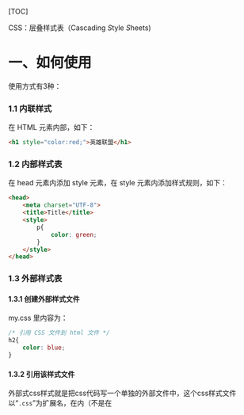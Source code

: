

[TOC]

CSS：层叠样式表（Cascading *S*tyle *S*heets)

# 一、如何使用

使用方式有3种：

### 1.1 内联样式

在 HTML 元素内部，如下：

```html
<h1 style="color:red;">英雄联盟</h1>
```

### 1.2 内部样式表

在 head 元素内添加 style 元素，在 style 元素内添加样式规则，如下：

```html
<head>
    <meta charset="UTF-8">
    <title>Title</title>
    <style>
        p{
            color: green;
        }
    </style>
</head>
```

### 1.3 外部样式表

#### 1.3.1 创建外部样式文件

my.css 里内容为：

```css
/* 引用 CSS 文件到 html 文件 */
h2{
    color: blue;
}
```

#### 1.3.2 引用该样式文件

外部式css样式就是把css代码写一个单独的外部文件中，这个css样式文件以“`.css`”为扩展名，在<head>内（不是在<style>标签内）使用<link>标签将css样式文件链接到HTML文件内，如下面代码：

`<link href="my.css" rel="stylesheet" type="text/css" />`

注意：

1、css样式文件名称以有意义的英文字母命名，如 main.css。

2、**rel="stylesheet" type="text/css" 是固定写法不可修改**。

3、<link>标签位置一般写在<head>标签之内。

# 二、CSS 语法

## 2.1 CSS 语法规范

CSS ：由多个样式规则组成；每个样式规则由两部分构成：选择器 和 样式声明。

![SS ](/Users/chenjinhua/ziliao/JavaLearned/doc/42 WebBasic/CSS 1.png)

```css
h1 {color:red; font-size:14px;}
```

## 2.2 CSS 规则特性

- 继承性：父元素的CSS 的声明可以被子元素继承；
- 层叠性：同一个元素若存在不同的 CSS 规则，对于不冲突的声明可以叠加；
- ### 优先级：同一个元素若存在多个 CSS 规则，对于冲突的声明以优先级高（元素就近原则）的为准。

# 三、CSS 选择器

## 3.1 元素选择器

- 通过元素名来选择css 作用的目标，如 p{}。

## 3.2 类选择器

- 类选择器允许以一种独立于文档元素的方式来指定样式，**语法为：.className{color:red}**；
- 所有能够附带 class 属性的元素都可以使用此样式声明，将元素的 class 属性的值设置为样式类名。

```html
<head>
    <meta charset="UTF-8">
    <title>Title</title>
    <style>
        .jinhua{
            color: #00ffee;
        }
    </style>
</head>
<body>
    <h2 class="jinhua"><a name="g1">1、游戏背景</a></h2>
    <h3>战争学院</h3>
    <p>
        &nbsp;&nbsp;战争学院是英雄联盟裁决瓦洛兰政治纠纷之地。这里是绝对中立的领土，严禁任何纷争。
        违反者将面对学院的士兵和魔法。学院坐落于一座巨型水晶枢纽之上，由黑曜石、
        贵金属和魔法塑形而成。它位于莫格罗恩关隘的北方入口，刚好位于相互敌对的城邦德玛西亚和诺克萨斯之间。
    </p>
<h3 class="jinhua">德玛西亚</h3>
```

- 可以将类选择器和元素选择器结合使用，实现对某种元素中不同样式的细分控制，**语法为：元素选择器.className{声明}**。


## 3.3 id 选择器

id 选择器以一种独立于文档元素的方式来指定样式，它仅作用于 id 属性的值，**语法为：#id{}**。

## 3.4 选择器组

选择器声明以逗号隔开的选择器列表，将一些相同的规则作用于多个元素。

## 3.5 派生选择器

派生选择器用来选择子元素，分2种：

- 后代选择器：选择某元素的所有后代（子孙）元素，语法为：**选择器1空格选择器2{}**。
- 子元素选择器：选择某元素的所有子元素，语法为：**选择器1>选择器2{}**。

## 3.6 伪类选择器

伪类用于设置同一个元素在不同状态下的样式。

常用伪类：

- :link 向未被访问的超链接添加样式；
- :visited 向被访问的超链接添加样式；
- :active 向被激活的元素添加样式；
- :hover 当鼠标悬停至元素上方时，向该元素添加样式；
- :focus 当元素获得焦点时，向该元素添加样式。

```html
<head>
    <meta charset="UTF-8">
    <title>Title</title>
    <style>
        a:link{
            color: red;
        }
        a:visited{
            color: green;
        }
        .btn:active{
            background-color: yellow;
        }
        img:hover{
            width: 100px;
            height: 100px;;
        }
        #hua:focus{
            background-color: red;
        }
    </style>
    <link href="my.css" rel="stylesheet" type="text/css" />
</head>
<body>
<p>
    <a href="http://www.baidu.com"> 百度一下 </a>
</p>
<p>
    <a href="http://www.tmooc.cn"> tmooc </a>
</p>
<p>
    <a href="http://www.google.cn"> google </a>
</p>
<p>
    <form>
        <input type="submit" value="提交" class="btn"/>
        <p>
            请输入:<input type="text" id="hua"/>
        </p>
    </form>
</p>
<p>
    <img src="../images/biaoge.PNG">
</p>
</body>
```

# 四、CSS 声明

## 4.1 border

- border属性：用来设置元素的边框；
- 四边设置 border:width值 style值 color 值；
- 样式单位： %（百分比）、px（像素）、em（1em 等于当前的字体尺寸，2em等于当前的字体尺寸的2倍，一般用于首行缩进）；


- overflow：当元素溢出元素框时如何处理 visible、hidden、scroll、auto。

```html
<head>
    <meta charset="UTF-8">
    <title>Title</title>
    <style>
        p{
            border: 1px solid red;
            /* 一般固定宽度高度时才会有溢出 */
            width: 200px;
            height: 50px;
            overflow: auto;
        }
    </style>
</head>
<body>
    <h1>苍老师</h1>
    <p>&nbsp;&nbsp;《英雄联盟》（简称lol）是由美国<u>Riot Games</u>开发，<b>腾讯</b>游戏运营的英雄对战网游。
        《英雄联盟》除了即时战略、团队作战外，还拥有特色的英雄、自动匹配的战网平台，包括天赋树、召唤师系统、符文等元素。&nbsp;&nbsp;《英雄联盟》（简称lol）是由美国<u>Riot Games</u>开发，<b>腾讯</b>游戏运营的英雄对战网游。
        《英雄联盟》除了即时战略、团队作战外，还拥有特色的英雄、自动匹配的战网平台，包括天赋树、召唤师系统、符文等元素。&nbsp;&nbsp;《英雄联盟》（简称lol）是由美国<u>Riot Games</u>开发，<b>腾讯</b>游戏运营的英雄对战网游。
        《英雄联盟》除了即时战略、团队作战外，还拥有特色的英雄、自动匹配的战网平台，包括天赋树、召唤师系统、符文等元素。学习 java EE.</p>
</body>
```

## 4.2 box



![SS 2 box 模](/Users/chenjinhua/ziliao/JavaLearned/doc/42 WebBasic/CSS 2 box 模型.png)

# 五、CSS 声明——管理员列表

## 5.1 分区box设置

![SS 3 管理员列表 ](/Users/chenjinhua/ziliao/JavaLearned/doc/42 WebBasic/CSS 3 管理员列表 1.png)

思路：

- 将网页分区

## 5.2 背景图片

### 5.2.1 背景普通设置

3个属性：

- background-image 设置背景图片

语法：background-image:url('../images/background.png')；

- background-repeat 设置图片的平铺效果

- background-position 设置图片在元素中的位置

- background-attachment背景图片滚动

  默认 scroll 滚动，可设置为 fixed 固定。

### 5.2.2 背景简化设置

语法： background：颜色 图片 平铺 位置；上述4个值可酌情省略，但至少要保留颜色或图片。

例子：

```html
<!DOCTYPE html>
<html lang="en">
<head>
    <meta charset="UTF-8">
    <title>Title</title>
</head>
<style>
    body {
        background-image: url('../images/background.png');
        background-repeat: repeat-y;
        background-position: center;
        background-attachment: fixed;
    }
    div {
        width: 200px;
        height: 100px;
        border: 1px solid red;
        margin: 5px auto ;
    }
    .enemy {
        background: url('../images/airplane.png') no-repeat center;
    }
    .hero {
        background: url('../images/hero1.png') no-repeat center;
    }
</style>
<body>
    <div class="enemy"></div>
    <div class="enemy"></div>
    <div class="enemy"></div>
    <div class="enemy"></div>
    <div class="enemy"></div>
    <div class="enemy"></div>
    <div class="enemy"></div>
    <div class="enemy"></div>
    <div class="enemy"></div>
    <div class="enemy"></div>
    <div class="hero"></div>
    <div class="hero"></div>
</body>
</html>
```

## 5.3 文本格式化

- 指定字体font-family
- 大小 font-size
- 加粗font-weight
- 颜色color
- 文本排列 text-align
- 文本修饰 text-decoration
- 行高 line-height
- 首行文本缩进 text-indent。

注意：水平居中 text-align;不支持设置文字垂直居中，可通过行高设置：当行高=元素高时，文字会在整个元素单元内垂直居中。



重点：**退出** 按钮的设置！

1、退出是一个超链接；

2、标签a居右，如果是让文本居右则达不到目的，因为文本已经居a 元素的右边，应该是让 a 元素居右；在 lego 元素内设置 text-align：right！

3、标签a 距离右侧40px，不能使用 lego 的内边距，这样会使 lego 的总宽度变大，应该使用 a元素的外边距！

4、鼠标悬停时，文本加粗。

 顶部 lego 区 div 的css 样式为：

```css
.lego {
    width: 960px;
    height: 61px;
    text-align: right;
    line-height: 61px;
}
.lego>a {
    margin: auto 40px;
    color: #FFF;
    text-decoration: none;
}
.lego>a:hover {
    font-weight: bold;
}
```

底部版权区div 的 css 样式为：

```css
.copyright>p {
    text-align: center;
    height: 25px;
    line-height: 25px;
    color: #FFFFFF;
}
```

## 5.4 表格样式

表格可以使用 **box 模型：宽、高、边框、内边距、外边距**，以及文本格式化属性。

表格特有样式属性：border-collapse属性 是否合并相邻的边框， collapse 合并，seperate 不合并。

### 5.4.1 设置表格边框

```css
.data>table {
    border: 1px solid red;
}
```

以上只给 table 加一个外边框，如果表格每一列每一行要加边框，需要设置 td，如下：

```css
.data>table {
    border: 1px solid red;
}
.data td {
    border: 1px solid red;
}
```

设置边框合并:   边框合并必须写在 table 上。

```css
.data>table {
    border: 1px solid #cccccc;
    /* 边框合并必须写在 table 上 */
    border-collapse: collapse;
}
.data td {
    border: 1px solid #cccccc;
}
```

### 5.4.2 设置表格内容

```css
.data thead tr{
    height:40px;
    background-color: yellow;
    font-weight: bold;
}
.data tbody tr {
    height: 32px;
    background-color: #FFFFFF;
}

.data tbody tr:hover {
    background-color: #f7f9fd;
}
```

## 六、定位

## 6.1 什么是定位

就是排列元素的方式，通过定位可以将元素摆放到网页的任意位置。

## 6.2 有哪些定位

1、默认定位（也叫流定位）

2、特殊定位：浮动定位、相对定位、决定定位、固定定位。

### 6.2.1 浮动定位

- 作用：让块元素左右排列；
- 特点：浮动的目标会离队（脱离流）；
- 步骤： （1） 目标离队（2）弟弟前进（3）目标到达指定位置；
- 分类：左浮动、右浮动。

#### 6.2.2.1 右浮动

- 作用：可以让块按照倒序左右排列；

补充：

浏览器渲染网页的规则：

1、元素的高度会自适应，以内部流的高度为准；

2、浏览器认为文字很重要，若浮动元素遮挡了文字，浏览器会想办法让文字显示完整。

例子：

```html
<!DOCTYPE html>
<html lang="en">
<head>
    <meta charset="UTF-8">
    <title>Title</title>
    <style>
        #d0,p {
            border: 1px solid red;
            width: 400px;
        }
        #d1,#d2,#d3 {
            border: 1px;
            width: 100px;
            height: 100px;
            margin: 10px;
        }
        #d1 {
            background-color: red;
        }
        #d2 {
            background-color: green;
        }
        #d3 {
            background-color: blue;
        }

        /* 浮动 */
        #d1,#d2,#d3 {
            float: right;
        }
    </style>
</head>

<body>
    <div id="d0">
        <div id="d1"></div>
        <div id="d2"></div>
        <div id="d3"></div>
    </div>
    <p>浮动时观察我的位置</p>

</body>
</html>
```

#### 6.2.2.2 左浮动

- 作用：可以让块按照正序左右排列；

### 6.2.2 如何消除浮动影响

clear：left/right。在哪个元素上加上 clear，就消除浮动对该元素的影响，则该元素就会出现在浮动元素的下方。

#### 6.2.2.1 若无需保留父元素边框，消除影响的方法

若无需保留父元素边框，消除影响方法为：

- 对父元素设置边框高为0，对p 元素设置 clear；

css 样式设置为：

```html
/* 消除浮动影响 */
p {
    clear: left;
}
#d0 {
    border: 0;
}
```

#### 6.2.2.2 若需保留父元素边框，消除影响的方法

若需要保留父元素边框，消除影响方法为：

- 在父元素内加一个空块（边框、内容均无）；
- 在空块上写 clear，此时空块会出现在浮动元素下方，由于空块还在流内从而拉伸了父元素的高度；
- 对 p 元素 clear。

html 新增 #d4

```html
<body>
    <div id="d0">
        <div id="d1"></div>
        <div id="d2"></div>
        <div id="d3"></div>
        <div id="d4"></div>
    </div>
    <p>浮动时观察我的位置</p>

</body>
```

css 样式设置为：

```html
 /*消除浮动影响 */
#d4,p {
    clear: left;
}
```

### 6.2.3 照片墙效果

注意，块区域不用 div，用列表 ul 或者 ol，性能更佳。

![SS 4 照片墙效](/Users/chenjinhua/ziliao/JavaLearned/doc/42 WebBasic/CSS 4 照片墙效果.png)

**1、思路：先由一张图片的宽度、计算出 li 的宽度、再计算出 ul 的宽度。**

**2、设置 CSS 样式：先从外向内考虑，先 body，然后 ul，li，img、p。分别从box 模型的宽、高、边框、内边距、外边距考虑。**

3、由于 li 都浮动定位了，所以 ul 里的流为空，所以 ul 只有1条红色的边框，该怎么办呢？

注意：ul 的边框我们只是用于调试，本不需要的，所以这里只需要将ul 的 border 设置注释掉或者 border 的宽度设置为0.



## 6.3 相对、绝对、固定定位区别和联系

#### 6.3.1 区别

- 参考的目标不同。

#### 6.3.2 相同点

- 设置偏移的方式相同：以目标的任意边为基准，向中心方向偏移则为正，反之为负。

## 6.4 相对定位

- 以自身为目标产生偏移，通常偏移量很小；

- 目标不离队（不脱离流）。

  **特点：偏移量小，不离队。**

- 语法 position:relative 偏移量。

例子：采用相对定位，实现抖动的效果。

```css
/* 采用相对定位，实现抖动的效果 */
li:hover {
    position: relative;
    right: -2px;
    top:-2px;
}
```

## 6.5 绝对定位

- 以带有 position 属性的父辈为目标产生偏移，偏移量较大；
- 若父辈都有 position属性，则以最近的父辈为目标；
- 若父辈都没有 position 属性，则以 body 为目标；
- 目标离队；
- 语法 position：absolute。

**你想以谁为目标，就在谁上面加 position 属性**。

例子：

```Css
<head>
    <meta charset="UTF-8">
    <title>Title</title>
    <style>
        div {
            width: 80px;
            height: 80px;
            border: 1px solid blue;
            margin: auto;
            /* 给此 div 设置定位,仅仅是为了以它为目标进行绝对定位, position 设为 relative 时,该元素是不离队的. */
            position: relative;
        }
        p {
            border: 1px solid red;
            position: absolute;
            bottom: 10px;
            color: #FFFFFF;
        }
    </style>
</head>
<body>
    <div>
        <img src="../images/airplane.png"/>
        <p>到此一游</p>
    </div>
</body>
```

## 6.6 固定定位

- 固定定位以浏览器窗口为目标产生的偏移；
- 目标离队；
- 语法 position:fixed；
- 使用场景：将元素挂在窗口上不动时用固定定位。

例子：

```html
<!DOCTYPE html>
<html lang="en">
<head>
    <meta charset="UTF-8">
    <title>Title</title>
    <style>
        div {
            width: 50px;
            text-align: center;
            background-color:#cccccc;
            /* 固定位置 */
            position: fixed;
            bottom: 30px;
            right: 20px;
        }

    </style>
</head>
<body>
    <h1>iRobot</h1>
    <p>这是机器中的苹果.</p>
    <p>它能自动扫地和拖地</p>
    <p>它能自动充电</p>
    <p>...........</p>
    <p>...........</p>
    <p>...........</p>
    <p>...........</p>
    <p>...........</p>
    <p>...........</p>
    <p>...........</p>
    <p>...........</p>
    <p>...........</p>
    <p>...........</p>
    <p>...........</p>
    <p>...........</p>
    <p>...........</p>
    <p>...........</p>
    <p>...........</p>
    <p>...........</p>
    <p>...........</p>
    <p>...........</p>
    <p>...........</p>
    <p>...........</p>
    <p>...........</p>
    <p>...........</p>
    <p>...........</p>
    <p>...........</p>
    <p>...........</p>
    <p>...........</p>
    <p>...........</p>
    <p>...........</p>
    <p>...........</p>
    <p>...........</p>
    <p>...........</p>
    <p>...........</p>
    <p>...........</p>
    <p>...........</p>
    <p>...........</p>
    <div><a href="#">Top</a></div>
</body>
</html>
```

## 6.7 定位归纳

选择定位的建议：

- 固定定位：是否需要将元素挂在窗口上不动；
- 浮动定位：是否要将元素左右排列；
- 相对定位：是否偏移量很小，是否元素不释放位置；
- 绝对定位：超过15s没想出来基本就是绝对定位。